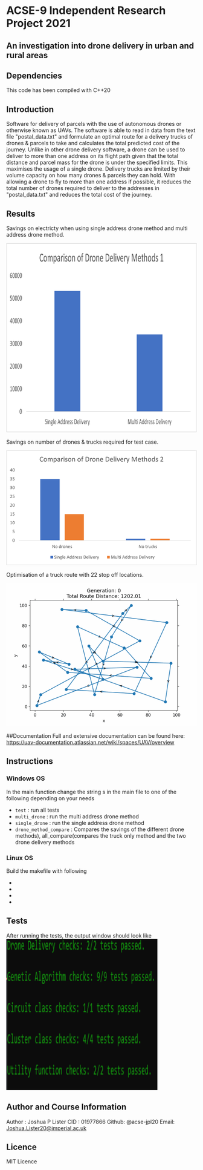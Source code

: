 # ACSE-9 Independent Research Project 2021

## An investigation into drone delivery in urban and rural areas
## Dependencies
This code has been compiled with C++20

## Introduction
Software for delivery of parcels with the use of autonomous drones or otherwise known as UAVs. The software is able to read in data from the text file "postal_data.txt" and formulate an optimal route for a delivery trucks of drones & parcels to take and calculates the total predicted cost of the journey. Unlike in other drone delivery software, a drone can be used to deliver to more than one address on its flight path given that the total distance and parcel mass for the drone is under the specified limits. This maximises the usage of a single drone. Delivery trucks are limited by their volume capacity on how many drones & parcels they can hold. With allowing a drone to fly to more than one address if possible, it reduces the total number of drones required to deliver to the addresses in "postal_data.txt" and reduces the total cost of the journey.

## Results
Savings on electricty when using single address drone method and multi address drone method.

<img src="./images/compare1.png" width="600" height="500" align="centre">

Savings on number of drones & trucks required for test case.

![plot](./images/compare2.png)

Optimisation of a truck route with 22 stop off locations.

![plot](./images/route_optimisation.gif)

##Documentation
Full and extensive documentation can be found here: https://uav-documentation.atlassian.net/wiki/spaces/UAV/overview
## Instructions
### Windows OS
In the main function change the string s in the main file to one of the following depending on your needs
- `test` : run all tests 
- `multi_drone` : run the multi address drone method 
- `single_drone` : run the single address drone method 
- `drone_method_compare` : Compares the savings of the different drone methods), all_compare(compares the truck only method and the two drone delivery methods
### Linux OS
Build the makefile with following
- ` `
- ` `
- ` `
- ` `
## Tests
After running the tests, the output window should look like
<img src="./images/test_pass.png" width="400" height="400" align="centre">

## Author and Course Information
Author : Joshua P Lister
CID : 01977866
Github: @acse-jpl20
Email: Joshua.Lister20@imperial.ac.uk

## Licence
MIT Licence
